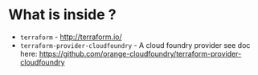 # What is inside ?

- `terraform` - http://terraform.io/
- `terraform-provider-cloudfoundry` - A cloud foundry provider see doc here: https://github.com/orange-cloudfoundry/terraform-provider-cloudfoundry
